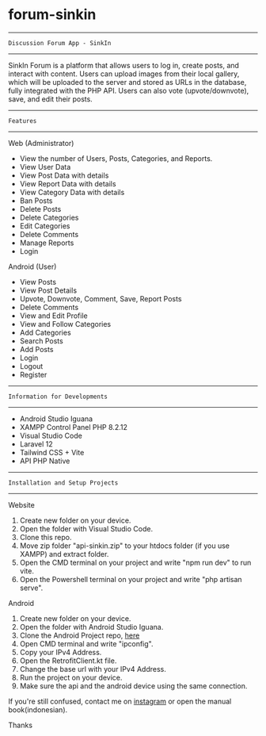 # forum-sinkin
-------------------------------
    Discussion Forum App - SinkIn
-------------------------------

SinkIn Forum is a platform that allows users to log in, create posts, and interact with content. Users can upload images from their local gallery, which will be uploaded to the server and stored as URLs in the database, fully integrated with the PHP API. Users can also vote (upvote/downvote), save, and edit their posts.

-------------------------------
    Features
-------------------------------

Web (Administrator)
- View the number of Users, Posts, Categories, and Reports.
- View User Data
- View Post Data with details
- View Report Data with details
- View Category Data with details
- Ban Posts
- Delete Posts
- Delete Categories
- Edit Categories
- Delete Comments
- Manage Reports
- Login

Android (User)
- View Posts
- View Post Details
- Upvote, Downvote, Comment, Save, Report Posts
- Delete Comments
- View and Edit Profile
- View and Follow Categories
- Add Categories
- Search Posts
- Add Posts
- Login
- Logout
- Register

-------------------------------
    Information for Developments
-------------------------------
- Android Studio Iguana
- XAMPP Control Panel PHP 8.2.12
- Visual Studio Code
- Laravel 12
- Tailwind CSS + Vite
- API PHP Native

-------------------------------
    Installation and Setup Projects
-------------------------------

Website
1. Create new folder on your device.
2. Open the folder with Visual Studio Code.
3. Clone this repo.
4. Move zip folder "api-sinkin.zip" to your htdocs folder (if you use XAMPP) and extract folder.
5. Open the CMD terminal on your project and write "npm run dev" to run vite.
6. Open the Powershell terminal on your project and write "php artisan serve".

Android
1. Create new folder on your device.
2. Open the folder with Android Studio Iguana.
3. Clone the Android Project repo, [here](https://github.com/rafishidqi/android-forum-sinkin)
4. Open CMD terminal and write "ipconfig".
5. Copy your IPv4 Address.
6. Open the RetrofitClient.kt file.
7. Change the base url with your IPv4 Address.
8. Run the project on your device.
9. Make sure the api and the android device using the same connection.

If you're still confused, contact me on [instagram](https://www.instagram.com/sidkibertato/) or open the manual book(indonesian).

Thanks
